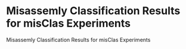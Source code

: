 # Misassemly Classification Results for misClas Experiments
Misassemly Classification Results for misClas Experiments
